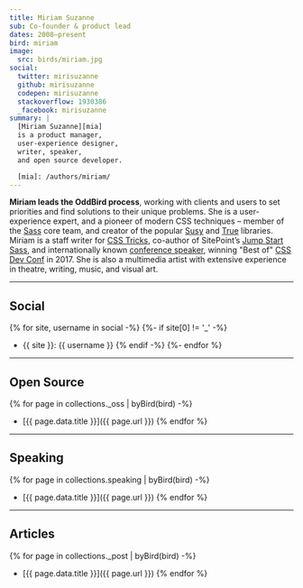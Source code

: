 ```yaml
---
title: Miriam Suzanne
sub: Co-founder & product lead
dates: 2008–present
bird: miriam
image:
  src: birds/miriam.jpg
social:
  twitter: mirisuzanne
  github: mirisuzanne
  codepen: mirisuzanne
  stackoverflow: 1930386
  _facebook: mirisuzanne
summary: |
  [Miriam Suzanne][mia]
  is a product manager,
  user-experience designer,
  writer, speaker,
  and open source developer.

  [mia]: /authors/miriam/
---
```


**Miriam leads the OddBird process**,
working with clients and users to set priorities
and find solutions to their unique problems.
She is a user-experience expert,
and a pioneer of modern CSS techniques –
member of the [Sass][sass] core team,
and creator of the popular [Susy][susy]
and [True][true] libraries.
Miriam is a staff writer for [CSS Tricks][tricks],
co-author of SitePoint’s [Jump Start Sass][jss],
and internationally known
[conference speaker][speaking],
winning "Best of" [CSS Dev Conf][dev] in 2017.
She is also a multimedia artist
with extensive experience in theatre,
writing, music, and visual art.

[sass]: https://sass-lang.com
[susy]: /susy/
[true]: /true/
[tricks]: http://css-tricks.com
[jss]: https://www.sitepoint.com/premium/books/jump-start-sass
[speaking]: /services/speaking/
[dev]: https://blog.cssdevconf.com/slides-and-resources-from-css-dev-conf-2017-new-orleans-8e2a5edb06b0#2b07

------

## Social

{% for site, username in social -%}
{%- if site[0] != '_' -%}
- {{ site }}: {{ username }}
{% endif -%}
{%- endfor %}

------

## Open Source

{% for page in collections._oss | byBird(bird) -%}
- [{{ page.data.title }}]({{ page.url }})
{% endfor %}

------

## Speaking

{% for page in collections.speaking | byBird(bird) -%}
- [{{ page.data.title }}]({{ page.url }})
{% endfor %}

------

## Articles

{% for page in collections._post | byBird(bird) -%}
- [{{ page.data.title }}]({{ page.url }})
{% endfor %}
